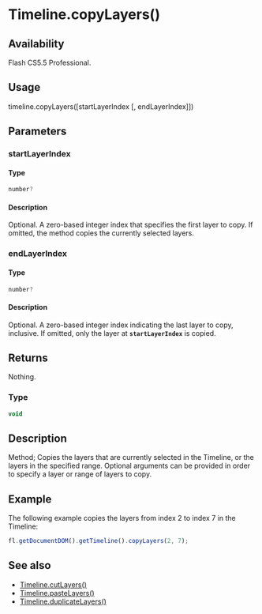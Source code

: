 # Timeline.copyLayers()

## Availability

Flash CS5.5 Professional.

## Usage

timeline.copyLayers([startLayerIndex [, endLayerIndex]])

## Parameters

### **startLayerIndex**

#### Type

```typescript
number?
```

#### Description

Optional. A zero-based integer index that specifies the first layer to copy. If omitted, the method copies the currently selected layers.

### **endLayerIndex**

#### Type

```typescript
number?
```

#### Description

Optional. A zero-based integer index indicating the last layer to copy, inclusive. If omitted, only the layer at **`startLayerIndex`** is copied.

## Returns

Nothing.

### Type

```typescript
void
```

## Description

Method; Copies the layers that are currently selected in the Timeline, or the layers in the specified range. Optional arguments can be provided in order to specify a layer or range of layers to copy.

## Example

The following example copies the layers from index 2 to index 7 in the Timeline:

```javascript
fl.getDocumentDOM().getTimeline().copyLayers(2, 7);
```

## See also

- [Timeline.cutLayers()](../Timeline_object/Timeline15.md)
- [Timeline.pasteLayers()](../Timeline_object/Timeline35.md)
- [Timeline.duplicateLayers()](../Timeline_object/Timeline17.md)
